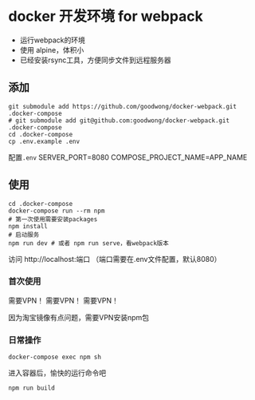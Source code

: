 # docker 开发环境 for webpack

- 运行webpack的环境
- 使用 alpine，体积小
- 已经安装rsync工具，方便同步文件到远程服务器


## 添加
```shell
git submodule add https://github.com/goodwong/docker-webpack.git .docker-compose
# git submodule add git@github.com:goodwong/docker-webpack.git .docker-compose
cd .docker-compose
cp .env.example .env
```

配置`.env`
SERVER_PORT=8080
COMPOSE_PROJECT_NAME=APP_NAME


## 使用
```shell
cd .docker-compose
docker-compose run --rm npm
# 第一次使用需要安装packages
npm install
# 启动服务
npm run dev # 或者 npm run serve，看webpack版本
```

访问
http://localhost:端口 （端口需要在.env文件配置，默认8080）


### 首次使用
需要VPN！
需要VPN！
需要VPN！

因为淘宝镜像有点问题，需要VPN安装npm包

### 日常操作
```shell
docker-compose exec npm sh
```
进入容器后，愉快的运行命令吧
```shell
npm run build
```
